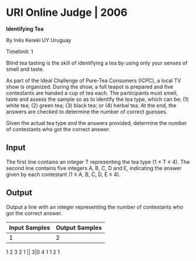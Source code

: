 # URI Online Judge | 2006

**Identifying Tea**

By Inês Kereki UY Uruguay

Timelimit: 1

Blind tea tasting is the skill of identifying a tea by using only your senses of smell and taste.

As part of the Ideal Challenge of Pure-Tea Consumers (ICPC), a local TV show is organized. During the show, a full teapot is prepared and five contestants are handed a cup of tea each. The participants must smell, taste and assess the sample so as to identify the tea type, which can be: (1) white tea; (2) green tea; (3) black tea; or (4) herbal tea. At the end, the answers are checked to determine the number of correct guesses.

Given the actual tea type and the answers provided, determine the number of contestants who got the correct answer.

## Input

The first line contains an integer T representing the tea type (1 ≤ T ≤ 4). The second line contains five integers A, B, C, D and E, indicating the answer given by each contestant (1 ≤ A, B, C, D, E ≤ 4).

## Output

Output a line with an integer representing the number of contestants who got the correct answer.

Input Samples|	Output Samples
|-|-|
1|2
1 2 3 2 1
||
3|0
4 1 1 2 1
